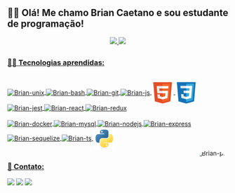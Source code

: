 ## 👋😊 Olá! Me chamo Brian Caetano e sou estudante de programação!
<div align="center">
  <a href="https://github.com/rafaballerini">
  <img height="180em" src="https://github-readme-stats.vercel.app/api?username=Bri4n-d3V&show_icons=true&theme=tokyonight&include_all_commits=true&count_private=true"/>
  <img height="180em" src="https://github-readme-stats.vercel.app/api/top-langs/?username=Bri4n-d3V&layout=compact&langs_count=7&theme=tokyonight"/>
</div>
  
##
  
### 👨‍💻 Tecnologias aprendidas: 
<div style="display: inline_block"><br>
  <img align="center" alt="Brian-unix" height="50" src="https://cdn.jsdelivr.net/gh/devicons/devicon/icons/unix/unix-original.svg">
  <img align="center" alt="Brian-bash" height="50" src="https://cdn.jsdelivr.net/gh/devicons/devicon/icons/bash/bash-original.svg">
  <img align="center" alt="Brian-git" height="50" src="https://cdn.jsdelivr.net/gh/devicons/devicon/icons/git/git-original-wordmark.svg">
  <img align="center" alt="Brian-js" height="50" src="https://cdn.jsdelivr.net/gh/devicons/devicon/icons/javascript/javascript-original.svg">
  <img align="center" alt="Brian-html" height="50" src="https://raw.githubusercontent.com/devicons/devicon/master/icons/html5/html5-original.svg">
  <img align="center" alt="Brian-css" height="50" src="https://raw.githubusercontent.com/devicons/devicon/master/icons/css3/css3-original.svg">
  <img align="center" alt="Brian-jest" height="50" src="https://cdn.jsdelivr.net/gh/devicons/devicon/icons/jest/jest-plain.svg">
  <img align="center" alt="Brian-react" height="50" src="https://cdn.jsdelivr.net/gh/devicons/devicon/icons/react/react-original-wordmark.svg">
  <img align="center" alt="Brian-redux" height="50" src="https://cdn.jsdelivr.net/gh/devicons/devicon/icons/redux/redux-original.svg">
</div>
<div style="display: inline_block"><br>
  <img align="center" alt="Brian-docker" height="50" src="https://cdn.jsdelivr.net/gh/devicons/devicon/icons/docker/docker-original-wordmark.svg">
  <img align="center" alt="Brian-mysql" height="50" src="https://cdn.jsdelivr.net/gh/devicons/devicon/icons/mysql/mysql-original-wordmark.svg">
  <img align="center" alt="Brian-nodejs" height="50" src="https://cdn.jsdelivr.net/gh/devicons/devicon/icons/nodejs/nodejs-original-wordmark.svg">
  <img align="center" alt="Brian-express" height="50" src="https://cdn.jsdelivr.net/gh/devicons/devicon/icons/express/express-original-wordmark.svg">
  <img align="center" alt="Brian-sequelize" height="50" src="https://cdn.jsdelivr.net/gh/devicons/devicon/icons/sequelize/sequelize-original-wordmark.svg">
  <img align="center" alt="Brian-ts" height="50" src="https://cdn.jsdelivr.net/gh/devicons/devicon/icons/typescript/typescript-original.svg">
  <img align="center" alt="Brian-python" height="50" src="https://raw.githubusercontent.com/devicons/devicon/master/icons/python/python-original.svg">
</div>
  <img align="right" alt="Brian-pic" height="150" style="border-radius:75px;" src="https://share-cdn.picrew.me/shareImg/org/202203/338224_MhejSBbG.png">
  
## 
  
### 📧 Contato:
  <div>
  <a href="mailto:brian-caetano@hotmail.com"><img src="https://img.shields.io/badge/Microsoft_Outlook-0078D4?style=for-the-badge&logo=microsoft-outlook&logoColor=white" target="_blank"></a>
  <a href="https://www.linkedin.com/in/briancaetano/" target="_blank"><img src="https://img.shields.io/badge/-LinkedIn-%230077B5?style=for-the-badge&logo=linkedin&logoColor=white" target="_blank"></a>
    <a href="https://discord.com/users/Droga...%20%C3%A9%20o%20Braia#4596" target="_blank"><img src="https://img.shields.io/badge/Discord-7289DA?style=for-the-badge&logo=discord&logoColor=white" target="_blank"></a> 
</div>
